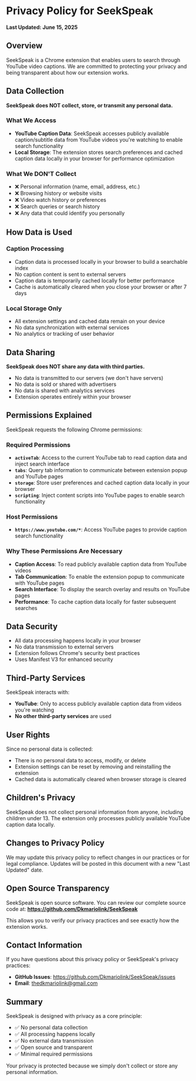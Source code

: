 # Privacy Policy for SeekSpeak

**Last Updated: June 15, 2025**

## Overview

SeekSpeak is a Chrome extension that enables users to search through YouTube video captions. We are committed to protecting your privacy and being transparent about how our extension works.

## Data Collection

**SeekSpeak does NOT collect, store, or transmit any personal data.**

### What We Access
- **YouTube Caption Data**: SeekSpeak accesses publicly available caption/subtitle data from YouTube videos you're watching to enable search functionality
- **Local Storage**: The extension stores search preferences and cached caption data locally in your browser for performance optimization

### What We DON'T Collect
- ❌ Personal information (name, email, address, etc.)
- ❌ Browsing history or website visits
- ❌ Video watch history or preferences  
- ❌ Search queries or search history
- ❌ Any data that could identify you personally

## How Data is Used

### Caption Processing
- Caption data is processed locally in your browser to build a searchable index
- No caption content is sent to external servers
- Caption data is temporarily cached locally for better performance
- Cache is automatically cleared when you close your browser or after 7 days

### Local Storage Only
- All extension settings and cached data remain on your device
- No data synchronization with external services
- No analytics or tracking of user behavior

## Data Sharing

**SeekSpeak does NOT share any data with third parties.**

- No data is transmitted to our servers (we don't have servers)
- No data is sold or shared with advertisers
- No data is shared with analytics services
- Extension operates entirely within your browser

## Permissions Explained

SeekSpeak requests the following Chrome permissions:

### Required Permissions
- **`activeTab`**: Access to the current YouTube tab to read caption data and inject search interface
- **`tabs`**: Query tab information to communicate between extension popup and YouTube pages
- **`storage`**: Store user preferences and cached caption data locally in your browser
- **`scripting`**: Inject content scripts into YouTube pages to enable search functionality

### Host Permissions
- **`https://www.youtube.com/*`**: Access YouTube pages to provide caption search functionality

### Why These Permissions Are Necessary
- **Caption Access**: To read publicly available caption data from YouTube videos
- **Tab Communication**: To enable the extension popup to communicate with YouTube pages
- **Search Interface**: To display the search overlay and results on YouTube pages
- **Performance**: To cache caption data locally for faster subsequent searches

## Data Security

- All data processing happens locally in your browser
- No data transmission to external servers
- Extension follows Chrome's security best practices
- Uses Manifest V3 for enhanced security

## Third-Party Services

SeekSpeak interacts with:
- **YouTube**: Only to access publicly available caption data from videos you're watching
- **No other third-party services** are used

## User Rights

Since no personal data is collected:
- There is no personal data to access, modify, or delete
- Extension settings can be reset by removing and reinstalling the extension
- Cached data is automatically cleared when browser storage is cleared

## Children's Privacy

SeekSpeak does not collect personal information from anyone, including children under 13. The extension only processes publicly available YouTube caption data locally.

## Changes to Privacy Policy

We may update this privacy policy to reflect changes in our practices or for legal compliance. Updates will be posted in this document with a new "Last Updated" date.

## Open Source Transparency

SeekSpeak is open source software. You can review our complete source code at:
**https://github.com/Dkmariolink/SeekSpeak**

This allows you to verify our privacy practices and see exactly how the extension works.

## Contact Information

If you have questions about this privacy policy or SeekSpeak's privacy practices:

- **GitHub Issues**: https://github.com/Dkmariolink/SeekSpeak/issues
- **Email**: thedkmariolink@gmail.com

## Summary

SeekSpeak is designed with privacy as a core principle:
- ✅ No personal data collection
- ✅ All processing happens locally
- ✅ No external data transmission
- ✅ Open source and transparent
- ✅ Minimal required permissions

Your privacy is protected because we simply don't collect or store any personal information.